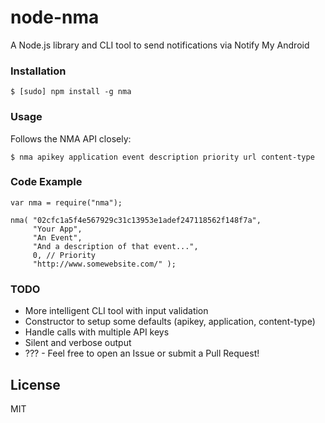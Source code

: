 # node-nma #####################################################################

A Node.js library and CLI tool to send notifications via Notify My Android 

### Installation

    $ [sudo] npm install -g nma

### Usage

Follows the NMA API closely:

    $ nma apikey application event description priority url content-type

### Code Example

    var nma = require("nma");

    nma( "02cfc1a5f4e567929c31c13953e1adef247118562f148f7a",
         "Your App",
         "An Event",
         "And a description of that event...",
         0, // Priority
         "http://www.somewebsite.com/" );

### TODO

 - More intelligent CLI tool with input validation
 - Constructor to setup some defaults (apikey, application, content-type) 
 - Handle calls with multiple API keys
 - Silent and verbose output
 - ??? - Feel free to open an Issue or submit a Pull Request!

## License #####################################################################

MIT
